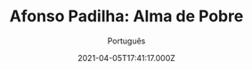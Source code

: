 ---
id: 'a9d5a8fd-d032-4d65-8209-8f5cf6c71d60'
type: 'movie' # Filme, Série, Anime
title: "Afonso Padilha: Alma de Pobre"
synopsis: ["Neste especial hilariante, o comediante Afonso Padilha revisita suas origens humildes e conta histórias íntimas da infância.",
]
originalTitle: "Afonso Padilha: Alma de Pobre"
date: '2021-04-05T17:41:17.000Z'
update: '2021-04-05T17:41:17.000Z'
releaseDate: '2020-09-03T03:00:00.000Z'
imdb:
  rating: '6.7' # 8.5
  id: '' # tt0470752
duration: '1h 03 Min'
trailer:
  urls: [
    'N4L915vvc64',
  ]
tags: ['1080p']
genre: ['Comédia'] #
quality: 'WEB-DL' # BluRay, WEB-DL, HDTV, WEB-DL4K, WEB-DLe
format: 'Mkv' # MKV, MP4, TS
audio: 'Português' # Dublado, Legendado, Dual Audio, Dub & Leg
subtitle: 'Português' # Português, inglês,
size: '1.90 GB' # 4.8 GB
audioQuality: 10
videoQuality: 10
directors: []
#  - name: 'Lana Wachowski'
#    image: ''
#  - name: 'Lilly Wachowski'
#    image: ''
cast: []
#  - name: 'Keanu Reeves'
#    image: ''
#    characterName: 'Neo'
writers: []
#  - name: ''
#    image: ''
maturityRating:
  age: '' # L , 10, 12, 14, 16, 18
  topics: [''] # Violence, Illegal drugs, Inappropriate Language, Legal Drugs, Sexual Content, Extreme Violence
###########################################
download:
  
  - url: 'magnet:?xt=urn:btih:0b7d1aac03daf11bd29f6091d2e0967da9db826e&dn=LAPUMiA.Org%20-%20Afonso.Padilha.Alma.de.Pobre.2020.1080p.NF.WEB-DL.DD5.1.x264-TDF&tr=udp%3a%2f%2ftracker.opentrackr.org%3a1337%2fannounce&tr=udp%3a%2f%2ftracker.openbittorrent.com%3a80%2fannounce&tr=udp%3a%2f%2ftracker.trackerfix.com%3a80%2fannounce&tr=udp%3a%2f%2ftracker.coppersurfer.tk%3a6969%2fannounce&tr=udp%3a%2f%2ftracker.leechers-paradise.org%3a6969%2fannounce&tr=udp%3a%2f%2feddie4.nl%3a6969%2fannounce&tr=udp%3a%2f%2fp4p.arenabg.com%3a1337%2fannounce&tr=udp%3a%2f%2fexplodie.org%3a6969%2fannounce&tr=udp%3a%2f%2fzer0day.ch%3a1337%2fannounce'
    resolution: '1080p' # 720p, 1080p, 4K,
    audio: 'Dual Áudio' # Dublado, Legendado, Dual Audio
    size: '' # 4.8 GB
    quality: '' # BluRay, WEB-DL
    format: '' # MKV
images:
  cover: '/assets/movies/afonso-padilha-alma-de-pobre.jpg'
  background: '/assets/movies/'
---